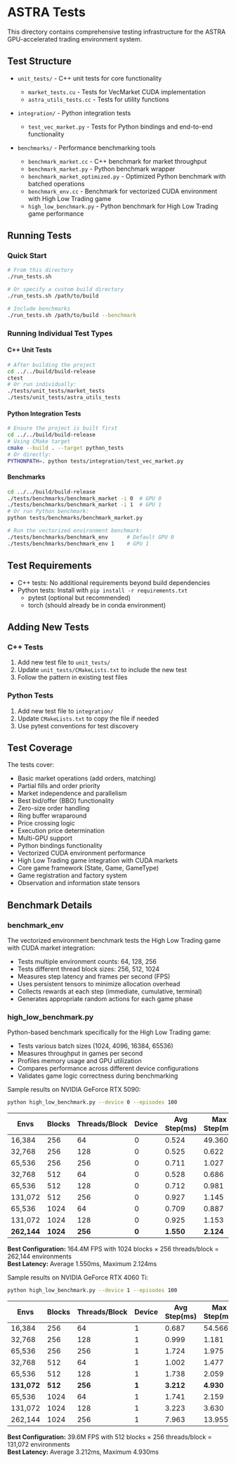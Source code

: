 # ASTRA Tests

This directory contains comprehensive testing infrastructure for the ASTRA GPU-accelerated trading environment system.

## Test Structure

- `unit_tests/` - C++ unit tests for core functionality
  - `market_tests.cu` - Tests for VecMarket CUDA implementation
  - `astra_utils_tests.cc` - Tests for utility functions

- `integration/` - Python integration tests  
  - `test_vec_market.py` - Tests for Python bindings and end-to-end functionality

- `benchmarks/` - Performance benchmarking tools
  - `benchmark_market.cc` - C++ benchmark for market throughput
  - `benchmark_market.py` - Python benchmark wrapper
  - `benchmark_market_optimized.py` - Optimized Python benchmark with batched operations
  - `benchmark_env.cc` - Benchmark for vectorized CUDA environment with High Low Trading game
  - `high_low_benchmark.py` - Python benchmark for High Low Trading game performance

## Running Tests

### Quick Start
```bash
# From this directory
./run_tests.sh

# Or specify a custom build directory
./run_tests.sh /path/to/build

# Include benchmarks
./run_tests.sh /path/to/build --benchmark
```

### Running Individual Test Types

#### C++ Unit Tests
```bash
# After building the project
cd ../../build/build-release
ctest
# Or run individually:
./tests/unit_tests/market_tests
./tests/unit_tests/astra_utils_tests
```

#### Python Integration Tests
```bash
# Ensure the project is built first
cd ../../build/build-release
# Using CMake target
cmake --build . --target python_tests
# Or directly:
PYTHONPATH=. python tests/integration/test_vec_market.py
```

#### Benchmarks
```bash
cd ../../build/build-release
./tests/benchmarks/benchmark_market -i 0  # GPU 0
./tests/benchmarks/benchmark_market -i 1  # GPU 1
# Or run Python benchmark:
python tests/benchmarks/benchmark_market.py

# Run the vectorized environment benchmark:
./tests/benchmarks/benchmark_env      # Default GPU 0
./tests/benchmarks/benchmark_env 1    # GPU 1
```

## Test Requirements

- C++ tests: No additional requirements beyond build dependencies
- Python tests: Install with `pip install -r requirements.txt`
  - pytest (optional but recommended)
  - torch (should already be in conda environment)

## Adding New Tests

### C++ Tests
1. Add new test file to `unit_tests/`
2. Update `unit_tests/CMakeLists.txt` to include the new test
3. Follow the pattern in existing test files

### Python Tests
1. Add new test file to `integration/`
2. Update `CMakeLists.txt` to copy the file if needed
3. Use pytest conventions for test discovery

## Test Coverage

The tests cover:
- Basic market operations (add orders, matching)
- Partial fills and order priority
- Market independence and parallelism
- Best bid/offer (BBO) functionality
- Zero-size order handling
- Ring buffer wraparound
- Price crossing logic
- Execution price determination
- Multi-GPU support
- Python bindings functionality
- Vectorized CUDA environment performance
- High Low Trading game integration with CUDA markets
- Core game framework (State, Game, GameType)
- Game registration and factory system
- Observation and information state tensors

## Benchmark Details

### benchmark_env
The vectorized environment benchmark tests the High Low Trading game with CUDA market integration:
- Tests multiple environment counts: 64, 128, 256
- Tests different thread block sizes: 256, 512, 1024
- Measures step latency and frames per second (FPS)
- Uses persistent tensors to minimize allocation overhead
- Collects rewards at each step (immediate, cumulative, terminal)
- Generates appropriate random actions for each game phase

### high_low_benchmark.py
Python-based benchmark specifically for the High Low Trading game:
- Tests various batch sizes (1024, 4096, 16384, 65536)
- Measures throughput in games per second
- Profiles memory usage and GPU utilization
- Compares performance across different device configurations
- Validates game logic correctness during benchmarking

Sample results on NVIDIA GeForce RTX 5090:
```bash
python high_low_benchmark.py --device 0 --episodes 100
```

| Envs | Blocks | Threads/Block | Device | Avg Step(ms) | Max Step(ms) | Total Time(s) | FPS |
|------|--------|---------------|--------|--------------|--------------|---------------|-----|
| 16,384 | 256 | 64 | 0 | 0.524 | 49.360 | 2.291 | 28,600,039 |
| 32,768 | 256 | 128 | 0 | 0.525 | 0.622 | 2.159 | 60,719,040 |
| 65,536 | 256 | 256 | 0 | 0.711 | 1.027 | 2.920 | 89,769,284 |
| 32,768 | 512 | 64 | 0 | 0.528 | 0.686 | 2.171 | 60,370,461 |
| 65,536 | 512 | 128 | 0 | 0.712 | 0.981 | 2.924 | 89,648,898 |
| 131,072 | 512 | 256 | 0 | 0.927 | 1.145 | 3.817 | 137,344,987 |
| 65,536 | 1024 | 64 | 0 | 0.709 | 0.887 | 2.910 | 90,078,547 |
| 131,072 | 1024 | 128 | 0 | 0.925 | 1.153 | 3.810 | 137,613,098 |
| **262,144** | **1024** | **256** | **0** | **1.550** | **2.124** | **6.378** | **164,402,193** |

**Best Configuration:** 164.4M FPS with 1024 blocks × 256 threads/block = 262,144 environments  
**Best Latency:** Average 1.550ms, Maximum 2.124ms

Sample results on NVIDIA GeForce RTX 4060 Ti:
```bash
python high_low_benchmark.py --device 1 --episodes 100
```

| Envs | Blocks | Threads/Block | Device | Avg Step(ms) | Max Step(ms) | Total Time(s) | FPS |
|------|--------|---------------|--------|--------------|--------------|---------------|-----|
| 16,384 | 256 | 64 | 1 | 0.687 | 54.566 | 2.965 | 22,101,141 |
| 32,768 | 256 | 128 | 1 | 0.999 | 1.181 | 4.116 | 31,842,022 |
| 65,536 | 256 | 256 | 1 | 1.724 | 1.975 | 7.106 | 36,891,941 |
| 32,768 | 512 | 64 | 1 | 1.002 | 1.477 | 4.127 | 31,761,474 |
| 65,536 | 512 | 128 | 1 | 1.738 | 2.059 | 7.161 | 36,604,762 |
| **131,072** | **512** | **256** | **1** | **3.212** | **4.930** | **13.232** | **39,621,602** |
| 65,536 | 1024 | 64 | 1 | 1.741 | 2.159 | 7.177 | 36,525,809 |
| 131,072 | 1024 | 128 | 1 | 3.223 | 3.630 | 13.278 | 39,484,769 |
| 262,144 | 1024 | 256 | 1 | 7.963 | 13.955 | 32.621 | 32,144,453 |

**Best Configuration:** 39.6M FPS with 512 blocks × 256 threads/block = 131,072 environments  
**Best Latency:** Average 3.212ms, Maximum 4.930ms